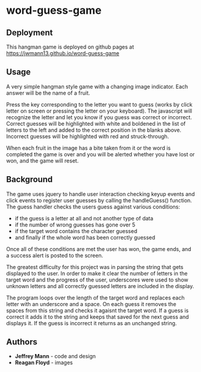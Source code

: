 # word-guess-game

## Deployment

This hangman game is deployed on github pages at https://jwmann13.github.io/word-guess-game

## Usage

A very simple hangman style game with a changing image indicator. Each answer will be the name of a fruit.

Press the key corresponding to the letter you want to guess (works by click letter on screen or pressing the letter on your keyboard). The javascript will recognize the letter and let you know if you guess was correct or incorrect. Correct guesses will be highlighted with white and boldened in the list of letters to the left and added to the correct position in the blanks above. Incorrect guesses will be highlighted with red and struck-through.

When each fruit in the image has a bite taken from it or the word is completed the game is over and you will be alerted whether you have lost or won, and the game will reset.

## Background

The game uses jquery to handle user interaction checking keyup events and click events to register user guesses by calling the handleGuess() function. The guess handler checks the users guess against various conditions:

* if the guess is a letter at all and not another type of data
* if the number of wrong guesses has gone over 5
* if the target word contains the character guessed
* and finally if the whole word has been correctly guessed

Once all of these conditions are met the user has won, the game ends, and a success alert is posted to the screen.

The greatest difficulty for this project was in parsing the string that gets displayed to the user. In order to make it clear the number of letters in the target word and the progress of the user, underscores were used to show unknown letters and all correctly guessed letters are included in the display.

The program loops over the length of the target word and replaces each letter with an underscore and a space. On each guess it removes the spaces from this string and checks it agaisnt the target word. If a guess is correct it adds it to the string and keeps that saved for the next guess and displays it. If the guess is incorrect it returns as an unchanged string.

## Authors

* __Jeffrey Mann__ - code and design
* __Reagan Floyd__ - images
